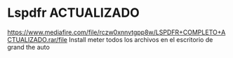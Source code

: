 # Lspdfr ACTUALIZADO
https://www.mediafire.com/file/rczw0xnnvtgpp8w/LSPDFR+COMPLETO+ACTUALIZADO.rar/file 
Install
meter todos los archivos en el escritorio de grand the auto
